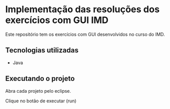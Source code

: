 # Implementação das resoluções dos exercícios com GUI IMD

Este repositório tem os exercícios com GUI desenvolvidos no curso do IMD.

## Tecnologias utilizadas

- Java

## Executando o projeto

Abra cada projeto pelo eclipse.

Clique no botão de executar (run)